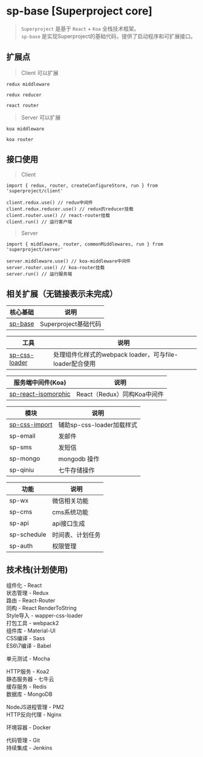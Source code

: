 # sp-base [Superproject core]

> ```Superproject``` 是基于 ```React``` + ```Koa``` 全栈技术框架。<br>
> ```sp-base``` 是实现Superproject的基础代码，提供了启动程序和可扩展接口。

## 扩展点

> Client 可以扩展

```
redux middleware

redux reducer

react router
```

> Server 可以扩展

```
koa middleware

koa router
```


## 接口使用

> Client

```
import { redux, router, createConfigureStore, run } from 'superproject/client'

client.redux.use() // redux中间件
client.redux.reducer.use() // redux的reducer挂载
client.router.use() // react-router挂载
client.run() // 运行客户端
```

> Server

```
import { middleware, router, commonMiddlewares, run } from 'superproject/server'

server.middleware.use() // koa-middleware中间件
server.router.use() // koa-router挂载
server.run() // 运行服务端
```

## 相关扩展（无链接表示未完成）

核心基础|说明
----|----
[sp-base](https://github.com/dongwenxiao/sp-base)|Superproject基础代码

工具|说明
----|----
[sp-css-loader](https://github.com/dongwenxiao/sp-css-loader)|处理组件化样式的webpack loader，可与file-loader配合使用


服务端中间件(Koa)|说明
----|----
[sp-react-isomorphic](https://github.com/dongwenxiao/sp-react-isomorphic)|React（Redux）同构Koa中间件


模块 | 说明
----|----
[sp-css-import](https://github.com/dongwenxiao/sp-css-import) | 辅助sp-css-loader加载样式
sp-email|发邮件
sp-sms|发短信
sp-mongo|mongodb 操作
sp-qiniu|七牛存储操作


功能|说明
----|----
sp-wx|微信相关功能
sp-cms|cms系统功能
sp-api|api接口生成
sp-schedule|时间表、计划任务
sp-auth|权限管理


## 技术栈(计划使用)

组件化 - React <br>
状态管理 - Redux <br>
路由 - React-Router <br>
同构 - React RenderToString <br>
Style导入 - wapper-css-loader <br>
打包工具 - webpack2 <br>
组件库 - Material-UI <br>
CSS编译 - Sass <br>
ES6\7编译 - Babel <br>

单元测试 - Mocha <br>

HTTP服务 - Koa2 <br>
静态服务器 - 七牛云 <br>
缓存服务 - Redis <br>
数据库 - MongoDB <br>

NodeJS进程管理 - PM2 <br>
HTTP反向代理 - Nginx <br>

环境容器 - Docker <br>

代码管理 - Git <br>
持续集成 - Jenkins <br>
